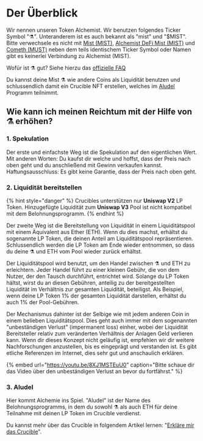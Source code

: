 # Der Überblick

Wir nennen unseren Token Alchemist. Wir benutzen folgendes Ticker Symbol "⚗️". Unteranderem ist es auch bekannt als "mist" und "$MIST". Bitte verwechsele es nicht mit [Mist \(MIST\)](https://www.coingecko.com/en/coins/mist), [Alchemist DeFi Mist \(MIST\)](https://www.coingecko.com/en/coins/alchemist-defi-mist) und [Cometh \(MUST\)](https://coinmarketcap.com/currencies/cometh/) neben dem teils identischem Ticker Symbol oder Namen gibt es keinerlei Verbindung zu Alchemist \(MIST\).

Wofür ist ⚗️ gut? Siehe hierzu das [offizielle FAQ](faq.md)

Du kannst deine Mist ⚗️ wie andere Coins als Liquidität benutzen und schlussendlich damit ein Crucible NFT erstellen, welches im [Aludel](the-basic-outline.md#3-aludel) Programm teilnimmt.

## Wie kann ich meinen Reichtum mit der Hilfe von ⚗️ erhöhen?

### 1. Spekulation

Der erste und einfachste Weg ist die Spekulation auf den eigentlichen Wert. Mit anderen Worten: Du kaufst dir welche und hoffst, dass der Preis nach oben geht und du anschließend mit Gewinn verkaufen kannst. Haftungsausschluss: Es gibt keine Garantie, dass der Preis nach oben geht.

### 2. Liquidität bereitstellen

{% hint style="danger" %}
Crucibles unterstützen nur **Uniswap V2** LP Token. Hinzugefügte Liquidität zum **Uniswap V3** Pool ist nicht kompatibel mit dem Belohnungsprogramm.
{% endhint %}

Der zweite Weg ist die Bereitstellung von Liquidität in einem Liquiditätspool mit einem Äquivalent aus Ether \(ETH\). Wenn du dies machst, erhältst du sogenannte LP Token, die deinen Anteil am Liquiditätspool repräsentieren. Schlussendlich werden die LP Token am Ende wieder entnommen, so dass du deine ⚗️ und ETH vom Pool wieder zurück erhältst.

Der Liquiditätspool wird benutzt, um den Handel zwischen ⚗️ und ETH zu erleichtern. Jeder Handel führt zu einer kleinen Gebühr, die von dem Nutzer, der den Tausch durchführt, entrichtet wird. Solange du LP Token hältst, wirst du an diesen Gebühren, anteilig zu der bereitgestellten Liquidität im Verhältnis zur gesamten Liquidität, beteiligst. Als Beispiel, wenn deine LP Token 1% der gesamten Liquidität darstellen, erhältst du auch 1% der Pool-Gebühren.

Der Mechanismus dahinter ist der Selbige wie mit jedem anderen Coin in einem belieben Liquiditätspool. Dies geht auch immer mit dem sogenannten "unbeständigen Verlust" \(impermanent loss\) einher, wobei der Liquidität Bereitsteller relativ zum veränderten Verhältnis der Anlagen Geld verlieren kann. Wenn dir dieses Konzept nicht geläufig ist, empfehlen wir dir weitere Nachforschungen anzustellen, bis es eingeprägt und verstanden ist. Es gibt etliche Referenzen im Internet, dies sehr gut und anschaulich erklären.

{% embed url="https://youtu.be/8XJ1MSTEuU0" caption="Bitte schaue dir das Video über den unbeständigen Verlust an bevor du fortfährst." %}

### 3. Aludel

Hier kommt Alchemie ins Spiel. "Aludel" ist der Name des Belohnungsprogramms, in dem du sowohl ⚗️ als auch ETH für deine Teilnahme mit deinen LP Token im Crucible verdienst.

Du kannst mehr über das Crucible in folgendem Artikel lernen: "[Erkläre mir das Crucible](../crucible/teach-me-about-crucibles.md)".

